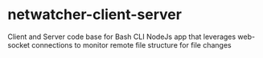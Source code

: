 # netwatcher-client-server
Client and Server code base for Bash CLI NodeJs app that leverages web-socket connections to monitor remote file structure for file changes
